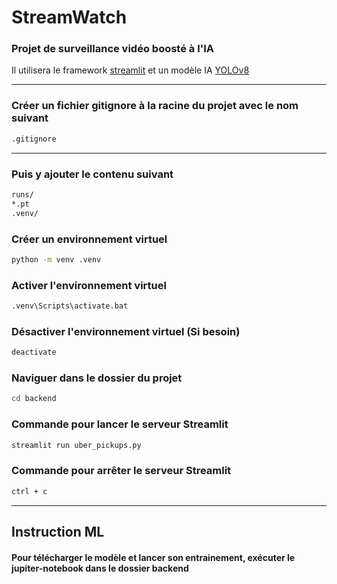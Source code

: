 # StreamWatch

### Projet de surveillance vidéo boosté à l'IA

Il utilisera le framework [streamlit](https://streamlit.io/) et un modèle IA [YOLOv8](https://ultralytics.com/yolov8)

---

### Créer un fichier gitignore à la racine du projet avec le nom suivant

```sh
.gitignore
```

---

### Puis y ajouter le contenu suivant

```sh
runs/
*.pt
.venv/
```

### Créer un environnement virtuel

```sh
python -m venv .venv
```

### Activer l'environnement virtuel

```sh
.venv\Scripts\activate.bat
```

### Désactiver l'environnement virtuel (Si besoin)

```sh
deactivate
```

### Naviguer dans le dossier du projet

```sh
cd backend
```

### Commande pour lancer le serveur Streamlit

```sh
streamlit run uber_pickups.py
```

### Commande pour arrêter le serveur Streamlit

```sh
ctrl + c
```

---

## Instruction ML

#### Pour télécharger le modèle et lancer son entrainement, exécuter le jupiter-notebook dans le dossier backend
